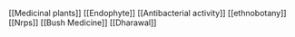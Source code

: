 [[Medicinal plants]]
[[Endophyte]]
[[Antibacterial activity]]
[[ethnobotany]]
[[Nrps]]
[[Bush Medicine]]
[[Dharawal]]
